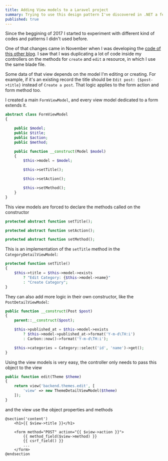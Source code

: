 ```yaml
---
title: Adding View models to a Laravel project
summary: Trying to use this design pattern I've discovered in .NET a few years ago.
published: true
---
```

Since the beggining of 2017 I started to experiment with different kind of codes   and patterns I didn't used before.

One of that changes came in November when I was developing the [code of this other blog](https://github.com/lloople/blog). I saw that I was duplicating a lot of code inside my controllers on the methods for `create` and `edit` a resource, in which I use the same blade file.

Some data of that view depends on the model I'm editing or creating. For example, if it's an existing record the title should be `Edit post: {$post->title}` instead of `Create a post`. That logic applies to the form action and form method too.

I created a main `FormViewModel`, and every view model dedicated to a form extends it.

```php
abstract class FormViewModel
{

    public $model;
    public $title;
    public $action;
    public $method;

    public function __construct(Model $model)
    {
        $this->model = $model;

        $this->setTitle();

        $this->setAction();

        $this->setMethod();
    }
}
```

This view models are forced to declare the methods called on the constructor

```php
protected abstract function setTitle();

protected abstract function setAction();

protected abstract function setMethod();
```

This is an implementation of the `setTitle` method in the `CategoryDetailViewModel`:

```php
protected function setTitle()
{
    $this->title = $this->model->exists
        ? "Edit Category: {$this->model->name}"
        : "Create Category";
}
```

They can also add more logic in their own constructor, like the `PostDetailViewModel`:

```php
public function __construct(Post $post)
{
    parent::__construct($post);

    $this->published_at = $this->model->exists
        ? $this->model->published_at->format('Y-m-d\TH:i')
        : Carbon::now()->format('Y-m-d\TH:i');

    $this->categories = Category::select('id', 'name')->get();
}

```

Using the view models is very easy, the controller only needs to pass this object to the view

```php
public function edit(Theme $theme)
{
    return view('backend.themes.edit', [
        'view' => new ThemeDetailViewModel($theme)
    ]);
}
```

and the view use the object properties and methods

```blade
@section('content')
    <h1>{{ $view->title }}</h1>
    
    <form method="POST" action="{{ $view->action }}">
        {{ method_field($view->method) }}
        {{ csrf_field() }}
        ...
    </form>
@endsection
```